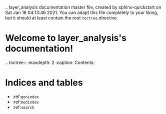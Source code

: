 .. layer_analysis documentation master file, created by
   sphinx-quickstart on Sat Jan 16 04:13:46 2021.
   You can adapt this file completely to your liking, but it should at least
   contain the root `toctree` directive.

Welcome to layer_analysis's documentation!
==========================================

.. toctree::
   :maxdepth: 2
   :caption: Contents:



Indices and tables
==================

* :ref:`genindex`
* :ref:`modindex`
* :ref:`search`
